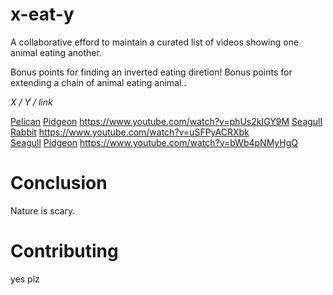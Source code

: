 # x-eat-y

A collaborative efford to maintain a curated list of videos showing one animal eating another.

Bonus points for finding an inverted eating diretion! Bonus points for extending a chain of animal eating animal..

*X / Y / link*

[Pelican](https://en.wikipedia.org/wiki/Pelican)  [Pidgeon](https://en.wikipedia.org/wiki/Columbidae)  https://www.youtube.com/watch?v=phUs2kIGY9M
[Seagull](https://en.wikipedia.org/wiki/Gull)     [Rabbit](https://en.wikipedia.org/wiki/Rabbit)       https://www.youtube.com/watch?v=uSFPyACRXbk  
[Seagull](https://en.wikipedia.org/wiki/Gull)     [Pidgeon](https://en.wikipedia.org/wiki/Columbidae)  https://www.youtube.com/watch?v=bWb4pNMyHgQ

# Conclusion

Nature is scary.

# Contributing

yes plz
